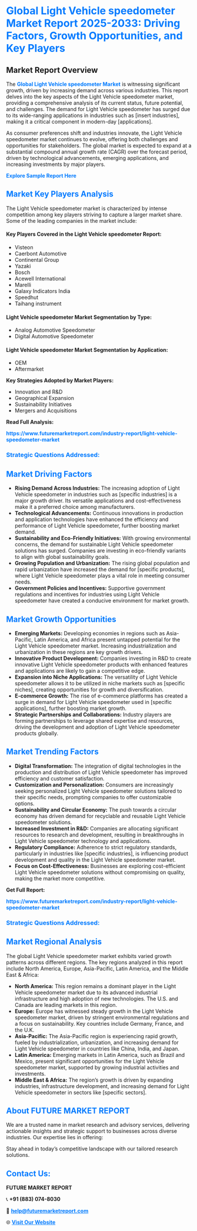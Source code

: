 <h1 style="color: #007BFF;">Global Light Vehicle speedometer Market Report 2025-2033: Driving Factors, Growth Opportunities, and Key Players</h1>

<section id="overview">
<h2>Market Report Overview</h2>
<p>The <a href="https://www.futuremarketreport.com/industry-report/light-vehicle-speedometer-market" style="color: #007BFF; text-decoration: none;"><strong>Global Light Vehicle speedometer Market</strong></a> is witnessing significant growth, driven by increasing demand across various industries. This report delves into the key aspects of the Light Vehicle speedometer market, providing a comprehensive analysis of its current status, future potential, and challenges. The demand for Light Vehicle speedometer has surged due to its wide-ranging applications in industries such as [insert industries], making it a critical component in modern-day [applications].</p>
<p>As consumer preferences shift and industries innovate, the Light Vehicle speedometer market continues to evolve, offering both challenges and opportunities for stakeholders. The global market is expected to expand at a substantial compound annual growth rate (CAGR) over the forecast period, driven by technological advancements, emerging applications, and increasing investments by major players.</p>
</section>

<section id="overview">
<p><a href="https://www.futuremarketreport.com/request-sample/reportId=36582" style="color: #007BFF; text-decoration: none;"><strong>Explore Sample Report Here</strong></a></p>
</section>

<section id="key-players">
<h2 style="color: #007BFF;">Market Key Players Analysis</h2>
<p>The Light Vehicle speedometer market is characterized by intense competition among key players striving to capture a larger market share. Some of the leading companies in the market include:</p>
<h4>Key Players Covered in the Light Vehicle speedometer Report:</h4>
<ul><li>Visteon</li><li>Caerbont Automotive</li><li>Continental Group</li><li>Yazaki</li><li>Bosch</li><li>Acewell International</li><li>Marelli</li><li>Galaxy Indicators India</li><li>Speedhut</li><li>Taihang instrument</li></ul>
<h4>Light Vehicle speedometer Market Segmentation by Type:</h4>
<ul><li>Analog Automotive Speedometer</li><li>Digital Automotive Speedometer</li></ul>

<h4>Light Vehicle speedometer Market Segmentation by Application:</h4>
<ul><li>OEM</li><li>Aftermarket</li></ul>
<p><strong>Key Strategies Adopted by Market Players:</strong></p>
<ul>
<li>Innovation and R&D</li>
<li>Geographical Expansion</li>
<li>Sustainability Initiatives</li>
<li>Mergers and Acquisitions</li>
</ul>
</section>

<section>
<p><strong>Read Full Analysis: </strong></p><a href="https://www.futuremarketreport.com/industry-report/light-vehicle-speedometer-market" style="color: #007BFF; text-decoration: none;"><strong>https://www.futuremarketreport.com/industry-report/light-vehicle-speedometer-market</strong></a>
<h3 style="color: #007BFF;">Strategic Questions Addressed:</h3>
</section>

<section id="driving-factors">
<h2 style="color: #007BFF;">Market Driving Factors</h2>
<ul>
<li><strong>Rising Demand Across Industries:</strong> The increasing adoption of Light Vehicle speedometer in industries such as [specific industries] is a major growth driver. Its versatile applications and cost-effectiveness make it a preferred choice among manufacturers.</li>
<li><strong>Technological Advancements:</strong> Continuous innovations in production and application technologies have enhanced the efficiency and performance of Light Vehicle speedometer, further boosting market demand.</li>
<li><strong>Sustainability and Eco-Friendly Initiatives:</strong> With growing environmental concerns, the demand for sustainable Light Vehicle speedometer solutions has surged. Companies are investing in eco-friendly variants to align with global sustainability goals.</li>
<li><strong>Growing Population and Urbanization:</strong> The rising global population and rapid urbanization have increased the demand for [specific products], where Light Vehicle speedometer plays a vital role in meeting consumer needs.</li>
<li><strong>Government Policies and Incentives:</strong> Supportive government regulations and incentives for industries using Light Vehicle speedometer have created a conducive environment for market growth.</li>
</ul>
</section>

<section id="growth-opportunities">
<h2 style="color: #007BFF;">Market Growth Opportunities</h2>
<ul>
<li><strong>Emerging Markets:</strong> Developing economies in regions such as Asia-Pacific, Latin America, and Africa present untapped potential for the Light Vehicle speedometer market. Increasing industrialization and urbanization in these regions are key growth drivers.</li>
<li><strong>Innovative Product Development:</strong> Companies investing in R&D to create innovative Light Vehicle speedometer products with enhanced features and applications are likely to gain a competitive edge.</li>
<li><strong>Expansion into Niche Applications:</strong> The versatility of Light Vehicle speedometer allows it to be utilized in niche markets such as [specific niches], creating opportunities for growth and diversification.</li>
<li><strong>E-commerce Growth:</strong> The rise of e-commerce platforms has created a surge in demand for Light Vehicle speedometer used in [specific applications], further boosting market growth.</li>
<li><strong>Strategic Partnerships and Collaborations:</strong> Industry players are forming partnerships to leverage shared expertise and resources, driving the development and adoption of Light Vehicle speedometer products globally.</li>
</ul>
</section>

<section id="trending-factors">
<h2 style="color: #007BFF;">Market Trending Factors</h2>
<ul>
<li><strong>Digital Transformation:</strong> The integration of digital technologies in the production and distribution of Light Vehicle speedometer has improved efficiency and customer satisfaction.</li>
<li><strong>Customization and Personalization:</strong> Consumers are increasingly seeking personalized Light Vehicle speedometer solutions tailored to their specific needs, prompting companies to offer customizable options.</li>
<li><strong>Sustainability and Circular Economy:</strong> The push towards a circular economy has driven demand for recyclable and reusable Light Vehicle speedometer solutions.</li>
<li><strong>Increased Investment in R&D:</strong> Companies are allocating significant resources to research and development, resulting in breakthroughs in Light Vehicle speedometer technology and applications.</li>
<li><strong>Regulatory Compliance:</strong> Adherence to strict regulatory standards, particularly in industries like [specific industries], is influencing product development and quality in the Light Vehicle speedometer market.</li>
<li><strong>Focus on Cost-Effectiveness:</strong> Businesses are exploring cost-efficient Light Vehicle speedometer solutions without compromising on quality, making the market more competitive.</li>
</ul>
</section>

<section>
<p><strong>Get Full Report: </strong></p><a href="https://www.futuremarketreport.com/industry-report/light-vehicle-speedometer-market" style="color: #007BFF; text-decoration: none;"><strong>https://www.futuremarketreport.com/industry-report/light-vehicle-speedometer-market</strong></a>
<h3 style="color: #007BFF;">Strategic Questions Addressed:</h3>
</section>


<section id="regional-analysis">
<h2 style="color: #007BFF;">Market Regional Analysis</h2>
<p>The global Light Vehicle speedometer market exhibits varied growth patterns across different regions. The key regions analyzed in this report include North America, Europe, Asia-Pacific, Latin America, and the Middle East & Africa:</p>
<ul>
<li><strong>North America:</strong> This region remains a dominant player in the Light Vehicle speedometer market due to its advanced industrial infrastructure and high adoption of new technologies. The U.S. and Canada are leading markets in this region.</li>
<li><strong>Europe:</strong> Europe has witnessed steady growth in the Light Vehicle speedometer market, driven by stringent environmental regulations and a focus on sustainability. Key countries include Germany, France, and the U.K.</li>
<li><strong>Asia-Pacific:</strong> The Asia-Pacific region is experiencing rapid growth, fueled by industrialization, urbanization, and increasing demand for Light Vehicle speedometer in countries like China, India, and Japan.</li>
<li><strong>Latin America:</strong> Emerging markets in Latin America, such as Brazil and Mexico, present significant opportunities for the Light Vehicle speedometer market, supported by growing industrial activities and investments.</li>
<li><strong>Middle East & Africa:</strong> The region’s growth is driven by expanding industries, infrastructure development, and increasing demand for Light Vehicle speedometer in sectors like [specific sectors].</li>
</ul>
</section>

<footer>
<h2 style="color: #007BFF;">About FUTURE MARKET REPORT</h2>
<p>We are a trusted name in market research and advisory services, delivering actionable insights and strategic support to businesses across diverse industries. Our expertise lies in offering:</p>

<p>Stay ahead in today’s competitive landscape with our tailored research solutions.</p>

<h2 style="color: #007BFF;">Contact Us:</h2>
<p><strong>FUTURE MARKET REPORT</strong></p>
<p>📞 <strong>+91 (883) 074-8030</strong></p>
<p>📧 <strong><a href="mailto:help@futuremarketreport.com" style="color: #007BFF;">help@futuremarketreport.com</a></strong></p>
<p>🌐 <strong><a href="https://www.futuremarketreport.com/" style="color: #007BFF;">Visit Our Website</a></strong></p>
</footer>